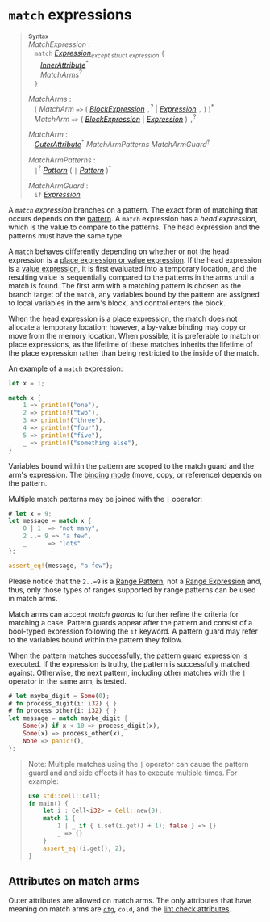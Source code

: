 # `match` expressions

> **<sup>Syntax</sup>**\
> _MatchExpression_ :\
> &nbsp;&nbsp; `match` [_Expression_]<sub>_except struct expression_</sub> `{`\
> &nbsp;&nbsp; &nbsp;&nbsp; [_InnerAttribute_]<sup>\*</sup>\
> &nbsp;&nbsp; &nbsp;&nbsp; _MatchArms_<sup>?</sup>\
> &nbsp;&nbsp; `}`
>
> _MatchArms_ :\
> &nbsp;&nbsp; ( _MatchArm_ `=>`
>                             ( [_BlockExpression_] `,`<sup>?</sup>
>                             | [_Expression_] `,` )
>                           )<sup>\*</sup>\
> &nbsp;&nbsp; _MatchArm_ `=>` ( [_BlockExpression_] | [_Expression_] ) `,`<sup>?</sup>
>
> _MatchArm_ :\
> &nbsp;&nbsp; [_OuterAttribute_]<sup>\*</sup> _MatchArmPatterns_ _MatchArmGuard_<sup>?</sup>
>
> _MatchArmPatterns_ :\
> &nbsp;&nbsp; `|`<sup>?</sup> [_Pattern_] ( `|` [_Pattern_] )<sup>\*</sup>
>
> _MatchArmGuard_ :\
> &nbsp;&nbsp; `if` [_Expression_]

A *`match` expression* branches on a pattern. The exact form of matching that
occurs depends on the [pattern][Patterns]. A `match`
expression has a *head expression*, which is the value to compare to the
patterns. The head expression and the patterns must have the same type.

A `match` behaves differently depending on whether or not the head expression
is a [place expression or value expression][place expression].
If the head expression is a [value expression], it is first evaluated into a
temporary location, and the resulting value is sequentially compared to the
patterns in the arms until a match is found. The first arm with a matching
pattern is chosen as the branch target of the `match`, any variables bound by
the pattern are assigned to local variables in the arm's block, and control
enters the block.

When the head expression is a [place expression], the match does not allocate a
temporary location; however, a by-value binding may copy or move from the
memory location.
When possible, it is preferable to match on place expressions, as the lifetime
of these matches inherits the lifetime of the place expression rather than being
restricted to the inside of the match.

An example of a `match` expression:

```rust
let x = 1;

match x {
    1 => println!("one"),
    2 => println!("two"),
    3 => println!("three"),
    4 => println!("four"),
    5 => println!("five"),
    _ => println!("something else"),
}
```

Variables bound within the pattern are scoped to the match guard and the arm's
expression. The [binding mode] (move, copy, or reference) depends on the pattern.

Multiple match patterns may be joined with the `|` operator:

```rust
# let x = 9;
let message = match x {
    0 | 1  => "not many",
    2 ..= 9 => "a few",
    _      => "lots"
};

assert_eq!(message, "a few");
```

Please notice that the `2..=9` is a [Range Pattern], not a [Range Expression]
and, thus, only those types of ranges supported by range patterns can be used
in match arms.

Match arms can accept _match guards_ to further refine the
criteria for matching a case. Pattern guards appear after the pattern and
consist of a bool-typed expression following the `if` keyword. A pattern guard
may refer to the variables bound within the pattern they follow.

When the pattern matches successfully, the pattern guard expression is executed.
If the expression is truthy, the pattern is successfully matched against.
Otherwise, the next pattern, including other matches with the `|` operator in
the same arm, is tested.

```rust
# let maybe_digit = Some(0);
# fn process_digit(i: i32) { }
# fn process_other(i: i32) { }
let message = match maybe_digit {
    Some(x) if x < 10 => process_digit(x),
    Some(x) => process_other(x),
    None => panic!(),
};
```

> Note: Multiple matches using the `|` operator can cause the pattern guard and
> and side effects it has to execute multiple times. For example:
>
> ```rust
> use std::cell::Cell;
> fn main() {
>     let i : Cell<i32> = Cell::new(0);
>     match 1 {
>         1 | _ if { i.set(i.get() + 1); false } => {}
>         _ => {}
>     }
>     assert_eq!(i.get(), 2);
> }
> ```

## Attributes on match arms

Outer attributes are allowed on match arms. The only attributes that have
meaning on match arms are [`cfg`], `cold`, and the [lint check attributes].

[_Expression_]: expressions.html
[_BlockExpression_]: expressions/block-expr.html#block-expressions
[place expression]: expressions.html#place-expressions-and-value-expressions
[value expression]: expressions.html#place-expressions-and-value-expressions
[_InnerAttribute_]: attributes.html
[_OuterAttribute_]: attributes.html
[`cfg`]: conditional-compilation.html
[lint check attributes]: attributes.html#lint-check-attributes
[Range Expression]: expressions/range-expr.html

[_Pattern_]: patterns.html
[Patterns]: patterns.html
[Identifier Patterns]: patterns.html#identifier-patterns
[Struct Patterns]: patterns.html#struct-patterns
[Tuple Struct Patterns]: patterns.html#tuplestruct-patterns
[Tuple Patterns]: patterns.html#tuple-patterns
[Range Pattern]: patterns.html#range-patterns
[binding mode]: patterns.html#binding-modes
